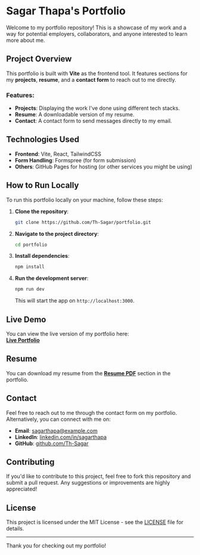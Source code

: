 # Sagar Thapa's Portfolio

Welcome to my portfolio repository! This is a showcase of my work and a way for potential employers, collaborators, and anyone interested to learn more about me.

## Project Overview

This portfolio is built with **Vite** as the frontend tool. It features sections for my **projects**, **resume**, and a **contact form** to reach out to me directly.

### Features:

- **Projects**: Displaying the work I've done using different tech stacks.
- **Resume**: A downloadable version of my resume.
- **Contact**: A contact form to send messages directly to my email.

## Technologies Used

- **Frontend**: Vite, React, TailwindCSS
- **Form Handling**: Formspree (for form submission)
- **Others**: GitHub Pages for hosting (or other services you might be using)

## How to Run Locally

To run this portfolio locally on your machine, follow these steps:

1. **Clone the repository**:

   ```bash
   git clone https://github.com/Th-Sagar/portfolio.git
   ```

2. **Navigate to the project directory**:

   ```bash
   cd portfolio
   ```

3. **Install dependencies**:

   ```bash
   npm install
   ```

4. **Run the development server**:
   ```bash
   npm run dev
   ```
   This will start the app on `http://localhost:3000`.

## Live Demo

You can view the live version of my portfolio here:  
**[Live Portfolio](https://the-sagar.netlify.app)**

## Resume

You can download my resume from the **[Resume PDF](https://the-sagar.netlify.app/assets/Sagar-Thapa-Resume%202.1-dd34413a.pdf)** section in the portfolio.

## Contact

Feel free to reach out to me through the contact form on my portfolio. Alternatively, you can connect with me on:

- **Email**: sagarthapa@example.com
- **LinkedIn**: [linkedin.com/in/sagarthapa](https://linkedin.com/in/sagarthapa)
- **GitHub**: [github.com/Th-Sagar](https://github.com/Th-Sagar)

## Contributing

If you'd like to contribute to this project, feel free to fork this repository and submit a pull request. Any suggestions or improvements are highly appreciated!

## License

This project is licensed under the MIT License - see the [LICENSE](LICENSE) file for details.

---

Thank you for checking out my portfolio!
